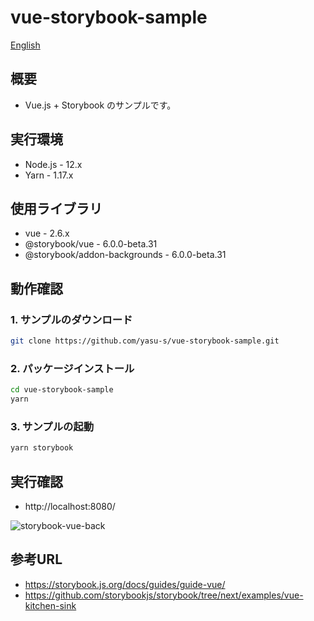 # vue-storybook-sample

[English](README_en.md)

## 概要

- Vue.js + Storybook のサンプルです。

## 実行環境

- Node.js - 12.x
- Yarn - 1.17.x

## 使用ライブラリ

- vue - 2.6.x
- @storybook/vue - 6.0.0-beta.31
- @storybook/addon-backgrounds - 6.0.0-beta.31

## 動作確認

### 1. サンプルのダウンロード

```bash
git clone https://github.com/yasu-s/vue-storybook-sample.git
```

### 2. パッケージインストール  

```bash
cd vue-storybook-sample
yarn
```

### 3. サンプルの起動  

```bash
yarn storybook
```

## 実行確認

- http://localhost:8080/

![storybook-vue-back](https://user-images.githubusercontent.com/2668146/84961056-49a72180-b13e-11ea-957c-19a758345936.gif)

## 参考URL

- https://storybook.js.org/docs/guides/guide-vue/
- https://github.com/storybookjs/storybook/tree/next/examples/vue-kitchen-sink
